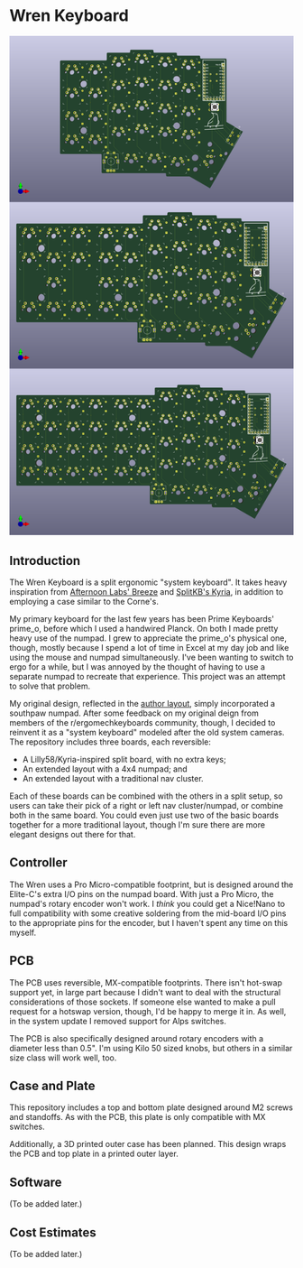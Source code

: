 # Wren Keyboard

![wren_preview](/images/wren-preview.png)

## Introduction
The Wren Keyboard is a split ergonomic "system keyboard". It takes heavy inspiration from [Afternoon Labs' Breeze](https://afternoonlabs.com/breeze/) and [SplitKB's Kyria](https://blog.splitkb.com/blog/introducing-the-kyria), in addition to employing a case similar to the Corne's.

My primary keyboard for the last few years has been Prime Keyboards' prime_o, before which I used a handwired Planck. On both I made pretty heavy use of the numpad. I grew to appreciate the prime\_o's physical one, though, mostly because I spend a lot of time in Excel at my day job and like using the mouse and numpad simultaneously. I've been wanting to switch to ergo for a while, but I was annoyed by the thought of having to use a separate numpad to recreate that experience. This project was an attempt to solve that problem.

My original design, reflected in the [author layout](/images/author-layout.png), simply incorporated a southpaw numpad. After some feedback on my original deign from members of the r/ergomechkeyboards community, though, I decided to reinvent it as a "system keyboard" modeled after the old system cameras. The repository includes three boards, each reversible:
- A Lilly58/Kyria-inspired split board, with no extra keys;
- An extended layout with a 4x4 numpad; and
- An extended layout with a traditional nav cluster.

Each of these boards can be combined with the others in a split setup, so users can take their pick of a right or left nav cluster/numpad, or combine both in the same board. You could even just use two of the basic boards together for a more traditional layout, though I'm sure there are more elegant designs out there for that.

## Controller
The Wren uses a Pro Micro-compatible footprint, but is designed around the Elite-C's extra I/O pins on the numpad board. With just a Pro Micro, the numpad's rotary encoder won't work. I _think_ you could get a Nice!Nano to full compatibility with some creative soldering from the mid-board I/O pins to the appropriate pins for the encoder, but I haven't spent any time on this myself.

## PCB
The PCB uses reversible, MX-compatible footprints. There isn't hot-swap support yet, in large part because I didn't want to deal with the structural considerations of those sockets. If someone else wanted to make a pull request for a hotswap version, though, I'd be happy to merge it in. As well, in the system update I removed support for Alps switches.

The PCB is also specifically designed around rotary encoders with a diameter less than 0.5". I'm using Kilo 50 sized knobs, but others in a similar size class will work well, too.

## Case and Plate
This repository includes a top and bottom plate designed around M2 screws and standoffs. As with the PCB, this plate is only compatible with MX switches.

Additionally, a 3D printed outer case has been planned. This design wraps the PCB and top plate in a printed outer layer.

## Software
(To be added later.)

## Cost Estimates
(To be added later.)

